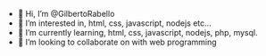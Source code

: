 - 👋 Hi, I’m @GilbertoRabello
- 👀 I’m interested in, html, css, javascript, nodejs etc...
- 🌱 I’m currently learning, html, css, javascript, nodejs, php, mysql.
- 💞️ I’m looking to collaborate on with web programming

<!---
GilbertoRabello/GilbertoRabello is a ✨ special ✨ repository because its `README.md` (this file) appears on your GitHub profile.
You can click the Preview link to take a look at your changes.
--->
